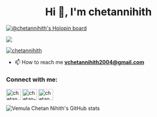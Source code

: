 <h1 align="center">Hi 👋, I'm chetannihith</h1>

[![@chetannihith's Holopin board](https://holopin.me/chetannihith)](https://holopin.io/@chetannihith)

![](https://komarev.com/ghpvc/?username=chetannihith&label=PROFILE+VIEWS&style=flat&color=679890)

<p align="left"> <a href="https://github.com/ryo-ma/github-profile-trophy"><img src="https://github-profile-trophy.vercel.app/?username=chetannihith" alt="chetannihith" /></a> </p>

- 📫 How to reach me **vchetannihith2004@gmail.com**

<h3 align="left">Connect with me:</h3>
<p align="left">
<a href="https://dev.to/chetannihith" target="blank"><img align="center" src="https://raw.githubusercontent.com/rahuldkjain/github-profile-readme-generator/master/src/images/icons/Social/devto.svg" alt="chetannihith" height="30" width="40" /></a>
<a href="https://linkedin.com/in/chetannihith" target="blank"><img align="center" src="https://raw.githubusercontent.com/rahuldkjain/github-profile-readme-generator/master/src/images/icons/Social/linked-in-alt.svg" alt="chetan-nihith-vemula-029838262" height="30" width="40" /></a>
<a href="https://instagram.com/chetan.nihith" target="blank"><img align="center" src="https://raw.githubusercontent.com/rahuldkjain/github-profile-readme-generator/master/src/images/icons/Social/instagram.svg" alt="chetan.nihith" height="30" width="40" /></a>
</p>

![Vemula Chetan Nihith's GitHub stats](https://github-readme-stats.vercel.app/api?username=chetannihith&show_icons=true&theme=solarized-light)
<!---
chetannihith/chetannihith is a ✨ special ✨ repository because its `README.md` (this file) appears on your GitHub profile.
You can click the Preview link to take a look at your changes.
--->
